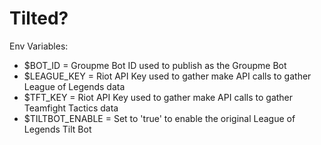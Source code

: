 # Tilted?


Env Variables:
  - $BOT_ID = Groupme Bot ID used to publish as the Groupme Bot
  - $LEAGUE_KEY = Riot API Key used to gather make API calls to gather League of Legends data
  - $TFT_KEY = Riot API Key used to gather make API calls to gather Teamfight Tactics data
  - $TILTBOT_ENABLE = Set to 'true' to enable the original League of Legends Tilt Bot
